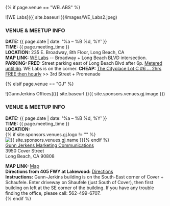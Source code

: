 {% if page.venue == "WELABS" %}

![WE Labs]({{ site.baseurl }}/images/WE_Labs2.jpeg)


### VENUE & MEETUP INFO  
**DATE:**  {{ page.date | date: '%a – %B %d, %Y' }}  
**TIME:** {{ page.meeting_time }}  
**LOCATION:**  235 E. Broadway, 8th Floor, Long Beach, CA  
**MAP LINK:** [WE Labs](http://www.welabs.us/contact) -- Broadway + Long Beach BLVD intersection.  
**PARKING:**
**FREE:** Street parking east of Long Beach Blvd after 6p.  [Metered until 6p](http://www.downtownlongbeach.org/parking).  WE Labs is on the corner.
**CHEAP:** [The Cityplace Lot C #6 ... 2hrs FREE then hourly](https://www.google.com/maps/d/viewer?mid=z-je1exzTCd4.koH8EDyrfmPg&msa=0&ie=UTF8&t=m&ll=33.76923,-118.189459&spn=0.01427,0.038581&z=15&source=embed) >> 3rd Street + Promenade


{% elsif page.venue == "GJ" %}


![GunnJerkins Offices]({{ site.baseurl }}{{ site.sponsors.venues.gj.image }})


### VENUE & MEETUP INFO

**DATE:**  {{ page.date | date: '%a – %B %d, %Y' }}  
**TIME:** {{ page.meeting_time }}  
**LOCATION:**  
{% if site.sponsors.venues.gj.logo != "" %}<img class="logo" src='{{ site.sponsors.venues.gj.logo }}' alt='{{ site.sponsors.venues.gj.name }}'>{% endif %}  
  [Gunn Jerkens Marketing Communications](https://j.mp/wapro-gj)  
  3950 Cover Street  
  Long Beach, CA 90808  

**MAP LINK:** [Map](https://j.mp/wapro-gj)  
**Directions from 405 FWY at Lakewood:** [Directions](https://j.mp/wapro-gj)  
**Instructions:**  Gunn-Jerkins building is on the South-East corner of Cover + Schaufele. Enter driveway on Shaufele (just South of Cover), then first building on left at the SE corner of the building. If you have any trouble finding the office, please call: 562-499-6707.  
{% endif %}

